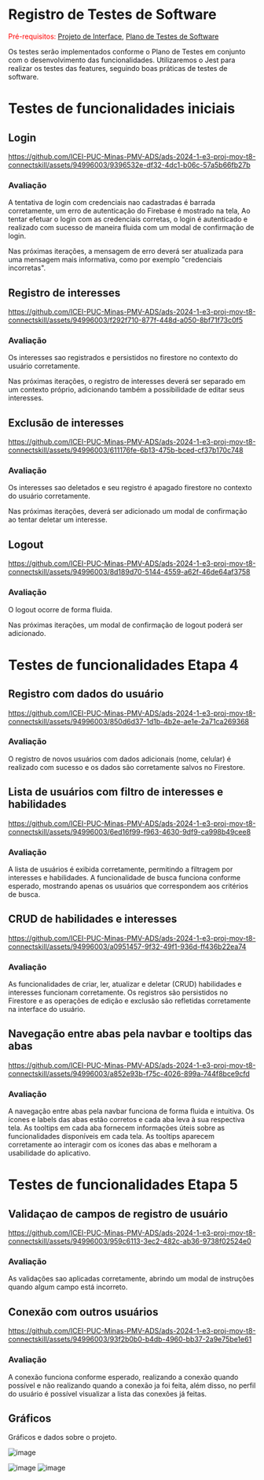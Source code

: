 # Registro de Testes de Software

<span style="color:red">Pré-requisitos: <a href="3-Projeto de Interface.md"> Projeto de Interface</a></span>, <a href="8-Plano de Testes de Software.md"> Plano de Testes de Software</a>

Os testes serão implementados conforme o Plano de Testes em conjunto com o desenvolvimento das funcionalidades. 
Utilizaremos o Jest para realizar os testes das features, seguindo boas práticas de testes de software.

# Testes de funcionalidades iniciais

## Login 

https://github.com/ICEI-PUC-Minas-PMV-ADS/ads-2024-1-e3-proj-mov-t8-connectskill/assets/94996003/9396532e-df32-4dc1-b06c-57a5b66fb27b

### Avaliação

A tentativa de login com credenciais nao cadastradas é barrada corretamente, um erro de autenticação do Firebase é mostrado na tela, Ao tentar efetuar o login com as credenciais corretas, o login é autenticado e realizado com sucesso de maneira fluida com um modal de confirmação de login.

Nas próximas iterações, a mensagem de erro deverá ser atualizada para uma mensagem mais informativa, como por exemplo "credenciais incorretas".

## Registro de interesses

https://github.com/ICEI-PUC-Minas-PMV-ADS/ads-2024-1-e3-proj-mov-t8-connectskill/assets/94996003/f292f710-877f-448d-a050-8bf71f73c0f5

### Avaliação

Os interesses sao registrados e persistidos no firestore no contexto do usuário corretamente.

Nas próximas iterações, o registro de interesses deverá ser separado em um contexto próprio, adicionando também a possibilidade de editar seus interesses.

## Exclusão de interesses

https://github.com/ICEI-PUC-Minas-PMV-ADS/ads-2024-1-e3-proj-mov-t8-connectskill/assets/94996003/611176fe-6b13-475b-bced-cf37b170c748

### Avaliação

Os interesses sao deletados e seu registro é apagado firestore no contexto do usuário corretamente.

Nas próximas iterações, deverá ser adicionado um modal de confirmação ao tentar deletar um interesse.

## Logout

https://github.com/ICEI-PUC-Minas-PMV-ADS/ads-2024-1-e3-proj-mov-t8-connectskill/assets/94996003/8d189d70-5144-4559-a62f-46de64af3758

### Avaliação

O logout ocorre de forma fluida.

Nas próximas iterações, um modal de confirmação de logout poderá ser adicionado.

# Testes de funcionalidades Etapa 4

## Registro com dados do usuário
https://github.com/ICEI-PUC-Minas-PMV-ADS/ads-2024-1-e3-proj-mov-t8-connectskill/assets/94996003/850d6d37-1d1b-4b2e-ae1e-2a71ca269368

### Avaliação
O registro de novos usuários com dados adicionais (nome, celular) é realizado com sucesso e os dados são corretamente salvos no Firestore.

## Lista de usuários com filtro de interesses e habilidades
https://github.com/ICEI-PUC-Minas-PMV-ADS/ads-2024-1-e3-proj-mov-t8-connectskill/assets/94996003/6ed16f99-f963-4630-9df9-ca998b49cee8

### Avaliação
A lista de usuários é exibida corretamente, permitindo a filtragem por interesses e habilidades. A funcionalidade de busca funciona conforme esperado, mostrando apenas os usuários que correspondem aos critérios de busca.

## CRUD de habilidades e interesses
https://github.com/ICEI-PUC-Minas-PMV-ADS/ads-2024-1-e3-proj-mov-t8-connectskill/assets/94996003/a0951457-9f32-49f1-936d-ff436b22ea74

### Avaliação
As funcionalidades de criar, ler, atualizar e deletar (CRUD) habilidades e interesses funcionam corretamente. Os registros são persistidos no Firestore e as operações de edição e exclusão são refletidas corretamente na interface do usuário.

## Navegação entre abas pela navbar e tooltips das abas
https://github.com/ICEI-PUC-Minas-PMV-ADS/ads-2024-1-e3-proj-mov-t8-connectskill/assets/94996003/a852e93b-f75c-4026-899a-744f8bce9cfd

### Avaliação
A navegação entre abas pela navbar funciona de forma fluida e intuitiva. Os ícones e labels das abas estão corretos e cada aba leva à sua respectiva tela.
As tooltips em cada aba fornecem informações úteis sobre as funcionalidades disponíveis em cada tela. As tooltips aparecem corretamente ao interagir com os ícones das abas e melhoram a usabilidade do aplicativo.

# Testes de funcionalidades Etapa 5

## Validaçao de campos de registro de usuário
https://github.com/ICEI-PUC-Minas-PMV-ADS/ads-2024-1-e3-proj-mov-t8-connectskill/assets/94996003/959c6113-3ec2-482c-ab36-9738f02524e0

### Avaliação
As validações sao aplicadas corretamente, abrindo um modal de instruções quando algum campo está incorreto.

## Conexão com outros usuários
https://github.com/ICEI-PUC-Minas-PMV-ADS/ads-2024-1-e3-proj-mov-t8-connectskill/assets/94996003/93f2b0b0-b4db-4960-bb37-2a9e75be1e61

### Avaliação
A conexão funciona conforme esperado, realizando a conexão quando possível e não realizando quando a conexão ja foi feita, além disso, no perfil do usuário é possível visualizar a lista das conexões já feitas.

## Gráficos 

Gráficos e dados sobre o projeto. 

![image](https://github.com/ICEI-PUC-Minas-PMV-ADS/ads-2024-1-e3-proj-mov-t8-connectskill/assets/127440373/a187139c-02f9-4cdd-b151-8af31c47dc3a)

![image](https://github.com/ICEI-PUC-Minas-PMV-ADS/ads-2024-1-e3-proj-mov-t8-connectskill/assets/127440373/ab823164-7c5c-423e-800d-bcbd1eb70b19)
![image](https://github.com/ICEI-PUC-Minas-PMV-ADS/ads-2024-1-e3-proj-mov-t8-connectskill/assets/127440373/84e75877-78a1-48a5-b799-37c1e8b3ba94)



